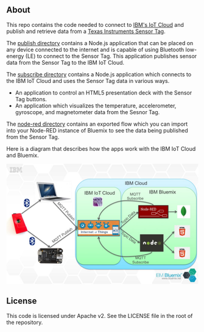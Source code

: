 ## About 
This repo contains the code needed to connect to [IBM's IoT Cloud](https://internetofthings.ibmcloud.com/#/) 
and publish and retrieve data from a [Texas Instruments Sensor Tag](http://www.ti.com/tool/cc2541dk-sensor).

The [publish directory](https://github.com/IBM-Bluemix/iot-sensor-tag/tree/master/publish) contains a Node.js application 
that can be placed on any device connected to the internet and is capable of using Bluetooth low-energy 
(LE) to connect to the Sensor Tag.  This application publishes sensor data from the Sensor Tag to the IBM IoT Cloud.

The [subscribe directory](https://github.com/IBM-Bluemix/iot-sensor-tag/tree/master/subscribe) contains a 
Node.js application which connects to the IBM IoT Cloud and uses the Sensor Tag data in various ways.  

* An application to control an HTML5 presentation deck with the
Sensor Tag buttons.  
* An application which visualizes the temperature, accelerometer, gyroscope, and magnetometer
data from the Sesnor Tag.

The [node-red directory]() contains an exported flow which you can import into your Node-RED instance
of Bluemix to see the data being published from the Sensor Tag.

Here is a diagram that describes how the apps work with the IBM IoT Cloud and Bluemix.

<img src="subscribe/public/sensor-tag.jpg"/>

## License
This code is licensed under Apache v2.  See the LICENSE file in the root of
the repository.